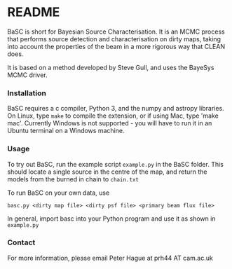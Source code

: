 # README #

BaSC is short for Bayesian Source Characterisation. It is an MCMC process that performs source detection and characterisation on dirty maps, taking into account the properties of the beam in a more rigorous way that CLEAN does. 

It is based on a method developed by Steve Gull, and uses the BayeSys MCMC driver.

### Installation ###

BaSC requires a c compiler, Python 3, and the numpy and astropy libraries. On Linux, type `make` to compile the extension, or if using Mac, type 'make mac'. Currently Windows is not supported - you will have to run it in an Ubuntu terminal on a Windows machine. 

### Usage ###

To try out BaSC, run the example script `example.py` in the BaSC folder. This should locate a single source in the centre of the map, and return the models from the burned in chain to `chain.txt`

To run BaSC on your own data, use

```
basc.py <dirty map file> <dirty psf file> <primary beam flux file>
```

In general, import basc into your Python program and use it as shown in `example.py`

### Contact ###

For more information, please email Peter Hague at prh44 AT cam.ac.uk
